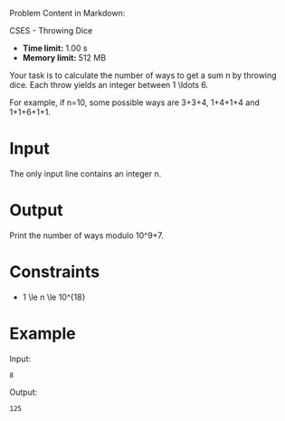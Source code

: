 Problem Content in Markdown:


CSES \- Throwing Dice




* **Time limit:** 1\.00 s
* **Memory limit:** 512 MB




Your task is to calculate the number of ways to get a sum n by throwing dice. Each throw yields an integer between 1 \\ldots 6.


For example, if n\=10, some possible ways are 3\+3\+4, 1\+4\+1\+4 and 1\+1\+6\+1\+1.


Input
=====


The only input line contains an integer n.


Output
======


Print the number of ways modulo 10^9\+7.


Constraints
===========


* 1 \\le n \\le 10^{18}


Example
=======


Input:



```
8

```

Output:



```
125

```
 
